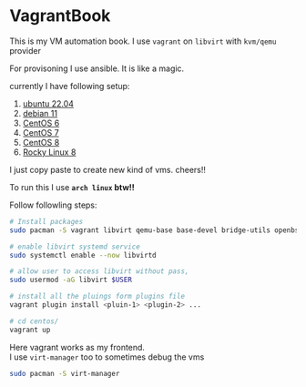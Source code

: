 # VagrantBook

This is my VM automation book. I use `vagrant` on `libvirt` with `kvm/qemu` provider

For provisoning I use ansible. It is like a magic. 

currently I have following setup:

1. [ubuntu 22.04](ubuntu/)
2. [debian 11](debian/)
3. [CentOS 6](centos6/)
4. [CentOS 7](centos7/)  
5. [CentOS 8](centos8/)
6. [Rocky Linux 8](rocky-linux-9/)

I just copy paste to create new kind of vms. cheers!!

To run this I use **`arch linux` btw!!**

Follow followling steps:

```bash
# Install packages
sudo pacman -S vagrant libvirt qemu-base base-devel bridge-utils openbsd-netcat ebtables iptables libguestfs

# enable libvirt systemd service
sudo systemctl enable --now libvirtd

# allow user to access libvirt without pass, 
sudo usermod -aG libvirt $USER

# install all the pluings form plugins file
vagrant plugin install <pluin-1> <plugin-2> ...

# cd centos/
vagrant up
```

Here vagrant works as my frontend.  
I use `virt-manager` too to sometimes debug the vms

```bash
sudo pacman -S virt-manager
```

